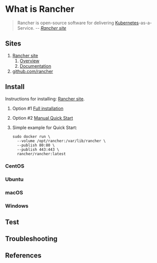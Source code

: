 # What is Rancher

> Rancher is open-source software for delivering [Kubernetes](kubernetes.md)-as-a-Service.
> -- *[Rancher site]*

## Sites

1. [Rancher site]
    1. [Overview]
    1. [Documentation]
1. [github.com/rancher]

## Install

Instructions for installing: [Rancher site].

1. Option #1 [Full installation]
1. Option #2 [Manual Quick Start]
1. Simple example for Quick Start:

    ```console
    sudo docker run \
      --volume /opt/rancher:/var/lib/rancher \
      --publish 80:80 \
      --publish 443:443 \
      rancher/rancher:latest
    ```

### CentOS

### Ubuntu

### macOS

### Windows

## Test

## Troubleshooting

## References

[Documentation]: https://rancher.com/docs/
[Full installation]: https://rancher.com/docs/rancher/v2.x/en/installation/
[github.com/rancher]: https://github.com/rancher
[Manual Quick Start]: https://rancher.com/docs/rancher/v2.x/en/quick-start-guide/deployment/quickstart-manual-setup/
[Overview]: https://rancher.com/what-is-rancher/overview/
[Rancher site]: https://rancher.com/
